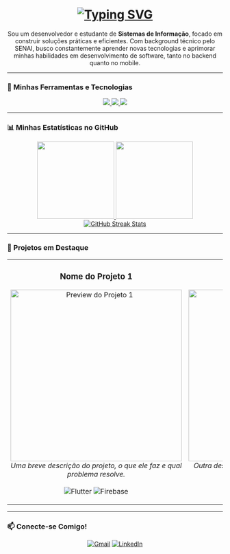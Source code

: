 <p align="center">
  </p>

<h1 align="center">
  <a href="https://git.io/typing-svg">
    <img src="https://readme-typing-svg.herokuapp.com?font=Fira+Code&weight=700&size=25&duration=4000&color=5865F2&center=true&vCenter=true&lines=Olá,+Eu+sou+o+Willian+Guimarães!+%F0%9F%91%8B;Desenvolvedor+em+formação;" alt="Typing SVG">
  </a>
</h1>

<div align="center">
Sou um desenvolvedor e estudante de <strong>Sistemas de Informação</strong>, focado em construir soluções práticas e eficientes. Com background técnico pelo SENAI, busco constantemente aprender novas tecnologias e aprimorar minhas habilidades em desenvolvimento de software, tanto no backend quanto no mobile.
</div>

---

### 🚀 Minhas Ferramentas e Tecnologias

<p align="center">
  <a href="https://skillicons.dev">
    <img src="https://skillicons.dev/icons?i=php,java,python&theme=dark" />
  </a>
    <a href="https://skillicons.dev">
    <img src="https://skillicons.dev/icons?i=mysql,git,vscode&theme=dark" />
  </a>
  <a href="https://skillicons.dev">
    <img src="https://skillicons.dev/icons?i=flutter&theme=dark" />
  </a>
</p>

---

### 📊 Minhas Estatísticas no GitHub

<div align="center">
  <a href="https://github.com/willian-silva01">
    <img height="180em" src="https://github-readme-stats.vercel.app/api?username=willian-silva01&show_icons=true&theme=tokyonight&include_all_commits=true&count_private=true&hide_border=true"/>
    <img height="180em" src="https://github-readme-stats.vercel.app/api/top-langs/?username=willian-silva01&layout=compact&langs_count=7&theme=tokyonight&hide_border=true"/>
  </a>
  <br>
  <a href="https://github.com/willian-silva01"> <img src="https://github-readme-streak-stats.herokuapp.com?user=willian-silva01&theme=tokyonight&hide_border=true" alt="GitHub Streak Stats" /> </a>
</div>

---

### 📌 Projetos em Destaque

<table align="center">
  <tr>
    <td valign="top" width="50%">
      <h3 align="center">Nome do Projeto 1</h3>
      <p align="center">
        <a href="URL_DO_SEU_PROJETO_1">
          <img src="CAMINHO_PARA_IMAGEM_OU_GIF_1" width="400" alt="Preview do Projeto 1"/>
        </a>
        <br>
        <em>Uma breve descrição do projeto, o que ele faz e qual problema resolve.</em>
        <br><br>
        <img src="https://img.shields.io/badge/Flutter-02569B?style=for-the-badge&logo=flutter&logoColor=white" alt="Flutter"/>
        <img src="https://img.shields.io/badge/Firebase-FFCA28?style=for-the-badge&logo=firebase&logoColor=black" alt="Firebase"/>
      </p>
    </td>
    <td valign="top" width="50%">
      <h3 align="center">Nome do Projeto 2</h3>
      <p align="center">
        <a href="URL_DO_SEU_PROJETO_2">
          <img src="CAMINHO_PARA_IMAGEM_OU_GIF_2" width="400" alt="Preview do Projeto 2"/>
        </a>
        <br>
        <em>Outra descrição de projeto, destacando o desafio técnico e o resultado.</em>
        <br><br>
        <img src="https://img.shields.io/badge/PHP-777BB4?style=for-the-badge&logo=php&logoColor=white" alt="PHP"/>
        <img src="https://img.shields.io/badge/MySQL-4479A1?style=for-the-badge&logo=mysql&logoColor=white" alt="MySQL"/>
      </p>
    </td>
  </tr>
</table>

---

### 📫 Conecte-se Comigo!
<p align="center">
  <a href="mailto:willianguimaraes8412@gmail.com"><img src="https://img.shields.io/badge/Gmail-D14836?style=for-the-badge&logo=gmail&logoColor=white" alt="Gmail"/></a>
  <a href="https://www.linkedin.com/in/willian-guimar%C3%A3es-833385259/"><img src="https://img.shields.io/badge/LinkedIn-0077B5?style=for-the-badge&logo=linkedin&logoColor=white" alt="LinkedIn"/></a>
</p>

